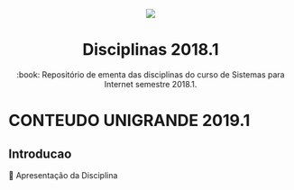 <p align="center">
<img src="http://www.fgf.edu.br/wp-content/themes/fgf-28-05-2013_RESPONSIVO/images/unigrandelogopng400x187.png">
</p>
<h1 align="center">Disciplinas 2018.1</h1>
<p align="center">:book: Repositório de ementa das disciplinas do curso de Sistemas para Internet semestre 2018.1.</p>

# CONTEUDO UNIGRANDE 2019.1 

## Introducao
:book: Apresentação da Disciplina 

